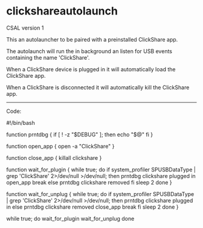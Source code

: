 # clickshareautolaunch

CSAL version 1

This an autolauncher to be paired with a preinstalled ClickShare app.

The autolaunch will run the in background an listen for USB events containing the name 'ClickShare'.

When a ClickShare device is plugged in it will automatically load the ClickShare app.

When a ClickShare is disconnected it will automatically kill the ClickShare app.

--------------------------------------------------------

Code:

#!/bin/bash

function prntdbg {
  if [ ! -z "$DEBUG" ]; then
    echo "$@"
  fi
}

function open_app {
  open -a "ClickShare"
}

function close_app {
killall clickshare
}

function wait_for_plugin {
  while true; do
    if system_profiler SPUSBDataType | grep 'ClickShare' 2>/dev/null >/dev/null; then
      prntdbg clickshare plugged in
      open_app
      break
    else
      prntdbg clickshare removed
    fi
    sleep 2
  done
}

function wait_for_unplug {
  while true; do
    if system_profiler SPUSBDataType | grep 'ClickShare' 2>/dev/null >/dev/null; then
      prntdbg clickshare plugged in
    else
      prntdbg clickshare removed
      close_app
      break
    fi
    sleep 2
  done
}

while true; do
  wait_for_plugin
  wait_for_unplug
done		
